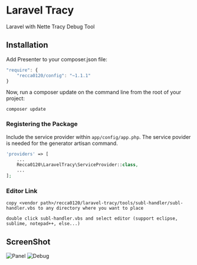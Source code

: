 # Laravel Tracy
Laravel with Nette Tracy Debug Tool

## Installation

Add Presenter to your composer.json file:

```js
"require": {
    "recca0120/config": "~1.1.1"
}
```
Now, run a composer update on the command line from the root of your project:

    composer update

### Registering the Package

Include the service provider within `app/config/app.php`. The service povider is needed for the generator artisan command.

```php
'providers' => [
    ...
    Recca0120\LaravelTracy\ServiceProvider::class,
    ...
];
```

### Editor Link

```
copy <vendor path>/recca0120/laravel-tracy/tools/subl-handler/subl-handler.vbs to any directory where you want to place

double click subl-handler.vbs and select editor (support eclipse, sublime, notepad++, else...)
```

## ScreenShot
![Panel](http://2.bp.blogspot.com/-gabdqGXuKkk/VnEl-Y6R5UI/AAAAAAAANsc/g3FoEX42ElE/s1600/Image%2B3.png)
![Debug](http://3.bp.blogspot.com/-Y-omvzldG-Q/VnEl_Vv8LhI/AAAAAAAANsk/QBxZfz-7sQk/s1600/Image%2B4.png)
